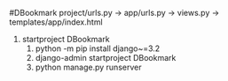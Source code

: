 #DBookmark
project/urls.py -> app/urls.py -> views.py -> templates/app/index.html
1. startproject DBookmark
   1. python -m pip install django~=3.2
   2. django-admin startproject DBookmark
   3. python manage.py runserver